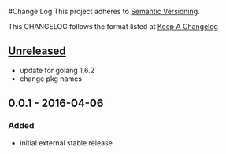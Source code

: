 #Change Log
This project adheres to [Semantic Versioning](http://semver.org/).

This CHANGELOG follows the format listed at [Keep A Changelog](http://keepachangelog.com/)

## [Unreleased]
- update for golang 1.6.2
- change pkg names

## 0.0.1 - 2016-04-06
### Added
- initial external stable release

[Unreleased]: https://github.com/yieldbot/sensupluginsslack/compare/0.0.1....HEAD
